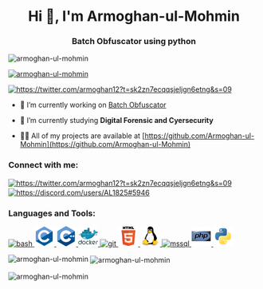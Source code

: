 <h1 align="center">Hi 👋, I'm Armoghan-ul-Mohmin</h1>
<h3 align="center">Batch Obfuscator using python</h3>

<p align="left"> <img src="https://komarev.com/ghpvc/?username=armoghan-ul-mohmin&label=Profile%20views&color=0e75b6&style=flat" alt="armoghan-ul-mohmin" /> </p>

<p align="left"> <a href="https://github.com/ryo-ma/github-profile-trophy"><img src="https://github-profile-trophy.vercel.app/?username=armoghan-ul-mohmin" alt="armoghan-ul-mohmin" /></a> </p>

<p align="left"> <a href="https://twitter.com/https://twitter.com/armoghan12?t=sk2zn7ecqqsjeljgn6etng&s=09" target="blank"><img src="https://img.shields.io/twitter/follow/https://twitter.com/armoghan12?t=sk2zn7ecqqsjeljgn6etng&s=09?logo=twitter&style=for-the-badge" alt="https://twitter.com/armoghan12?t=sk2zn7ecqqsjeljgn6etng&s=09" /></a> </p>

- 🔭 I’m currently working on [Batch Obfuscator](https://github.com/Armoghan-ul-Mohmin/Batch-Obfuscator)

- 🌱 I’m currently studying **Digital Forensic and Cyersecurity**

- 👨‍💻 All of my projects are available at [https://github.com/Armoghan-ul-Mohmin](https://github.com/Armoghan-ul-Mohmin)

<h3 align="left">Connect with me:</h3>
<p align="left">
<a href="https://twitter.com/https://twitter.com/armoghan12?t=sk2zn7ecqqsjeljgn6etng&s=09" target="blank"><img align="center" src="https://raw.githubusercontent.com/rahuldkjain/github-profile-readme-generator/master/src/images/icons/Social/twitter.svg" alt="https://twitter.com/armoghan12?t=sk2zn7ecqqsjeljgn6etng&s=09" height="30" width="40" /></a>
<a href="https://discord.gg/https://discord.com/users/AL1825#5946" target="blank"><img align="center" src="https://raw.githubusercontent.com/rahuldkjain/github-profile-readme-generator/master/src/images/icons/Social/discord.svg" alt="https://discord.com/users/AL1825#5946" height="30" width="40" /></a>
</p>

<h3 align="left">Languages and Tools:</h3>
<p align="left"> <a href="https://www.gnu.org/software/bash/" target="_blank" rel="noreferrer"> <img src="https://www.vectorlogo.zone/logos/gnu_bash/gnu_bash-icon.svg" alt="bash" width="40" height="40"/> </a> <a href="https://www.cprogramming.com/" target="_blank" rel="noreferrer"> <img src="https://raw.githubusercontent.com/devicons/devicon/master/icons/c/c-original.svg" alt="c" width="40" height="40"/> </a> <a href="https://www.w3schools.com/cpp/" target="_blank" rel="noreferrer"> <img src="https://raw.githubusercontent.com/devicons/devicon/master/icons/cplusplus/cplusplus-original.svg" alt="cplusplus" width="40" height="40"/> </a> <a href="https://www.docker.com/" target="_blank" rel="noreferrer"> <img src="https://raw.githubusercontent.com/devicons/devicon/master/icons/docker/docker-original-wordmark.svg" alt="docker" width="40" height="40"/> </a> <a href="https://git-scm.com/" target="_blank" rel="noreferrer"> <img src="https://www.vectorlogo.zone/logos/git-scm/git-scm-icon.svg" alt="git" width="40" height="40"/> </a> <a href="https://www.w3.org/html/" target="_blank" rel="noreferrer"> <img src="https://raw.githubusercontent.com/devicons/devicon/master/icons/html5/html5-original-wordmark.svg" alt="html5" width="40" height="40"/> </a> <a href="https://www.linux.org/" target="_blank" rel="noreferrer"> <img src="https://raw.githubusercontent.com/devicons/devicon/master/icons/linux/linux-original.svg" alt="linux" width="40" height="40"/> </a> <a href="https://www.microsoft.com/en-us/sql-server" target="_blank" rel="noreferrer"> <img src="https://www.svgrepo.com/show/303229/microsoft-sql-server-logo.svg" alt="mssql" width="40" height="40"/> </a> <a href="https://www.php.net" target="_blank" rel="noreferrer"> <img src="https://raw.githubusercontent.com/devicons/devicon/master/icons/php/php-original.svg" alt="php" width="40" height="40"/> </a> <a href="https://www.python.org" target="_blank" rel="noreferrer"> <img src="https://raw.githubusercontent.com/devicons/devicon/master/icons/python/python-original.svg" alt="python" width="40" height="40"/> </a> </p>

<p><img align="left" src="https://github-readme-stats.vercel.app/api/top-langs?username=armoghan-ul-mohmin&show_icons=true&locale=en&layout=compact" alt="armoghan-ul-mohmin" /></p>

<p>&nbsp;<img align="center" src="https://github-readme-stats.vercel.app/api?username=armoghan-ul-mohmin&show_icons=true&locale=en" alt="armoghan-ul-mohmin" /></p>

<p><img align="center" src="https://github-readme-streak-stats.herokuapp.com/?user=armoghan-ul-mohmin&" alt="armoghan-ul-mohmin" /></p>
